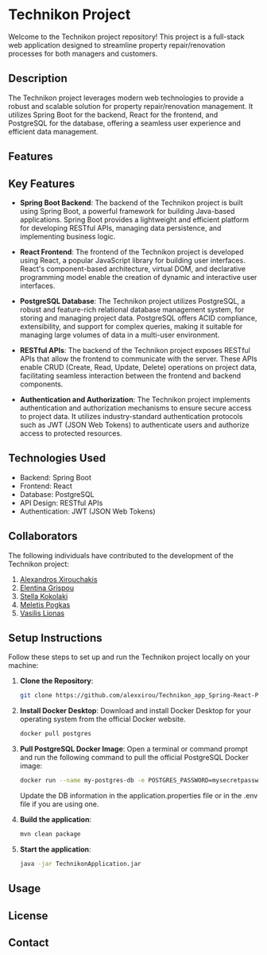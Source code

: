 # Technikon Project

Welcome to the Technikon project repository! This project is a full-stack web application designed to streamline property repair/renovation processes for both managers and customers.

## Description

The Technikon project leverages modern web technologies to provide a robust and scalable solution for property repair/renovation management. It utilizes Spring Boot for the backend, React for the frontend, and PostgreSQL for the database, offering a seamless user experience and efficient data management.


## Features
## Key Features

- **Spring Boot Backend**: The backend of the Technikon project is built using Spring Boot, a powerful framework for building Java-based applications. Spring Boot provides a lightweight and efficient platform for developing RESTful APIs, managing data persistence, and implementing business logic.

- **React Frontend**: The frontend of the Technikon project is developed using React, a popular JavaScript library for building user interfaces. React's component-based architecture, virtual DOM, and declarative programming model enable the creation of dynamic and interactive user interfaces.

- **PostgreSQL Database**: The Technikon project utilizes PostgreSQL, a robust and feature-rich relational database management system, for storing and managing project data. PostgreSQL offers ACID compliance, extensibility, and support for complex queries, making it suitable for managing large volumes of data in a multi-user environment.

- **RESTful APIs**: The backend of the Technikon project exposes RESTful APIs that allow the frontend to communicate with the server. These APIs enable CRUD (Create, Read, Update, Delete) operations on project data, facilitating seamless interaction between the frontend and backend components.

- **Authentication and Authorization**: The Technikon project implements authentication and authorization mechanisms to ensure secure access to project data. It utilizes industry-standard authentication protocols such as JWT (JSON Web Tokens) to authenticate users and authorize access to protected resources.


## Technologies Used
- Backend: Spring Boot
- Frontend: React
- Database: PostgreSQL
- API Design: RESTful APIs
- Authentication: JWT (JSON Web Tokens)

## Collaborators

The following individuals have contributed to the development of the Technikon project:

1. [Alexandros Xirouchakis](https://github.com/alexxirou)
2. [Elentina Grispou](https://github.com/eledinaGr)
3. [Stella Kokolaki](https://github.com/stelakokolaki)
4. [Meletis Pogkas](https://github.com/meletisp)
5. [Vasilis Lionas](https://github.com/Vln1991)

## Setup Instructions

Follow these steps to set up and run the Technikon project locally on your machine:

1. **Clone the Repository**: 
   ```bash
   git clone https://github.com/alexxirou/Technikon_app_Spring-React-PostgreSQL-.git
   ```
2. **Install Docker Desktop**: Download and install Docker Desktop for your operating system from the official Docker website.
   ```bash
   docker pull postgres
    ```

3. **Pull PostgreSQL Docker Image**: Open a terminal or command prompt and run the following command to pull the official PostgreSQL Docker image:
   ```bash
   docker run --name my-postgres-db -e POSTGRES_PASSWORD=mysecretpassword -e POSTGRES_USER=myuser POSTGRES_DB=mydatabase -d -p 5432:5432 postgres
   ```
   Update the DB information in the application.properties file or in the .env file if you are using one.


4. **Build the application**:
   ```bash
   mvn clean package
   ```
5. **Start the application**:
   ```bash
   java -jar TechnikonApplication.jar  
   ``` 
## Usage


## License

## Contact
